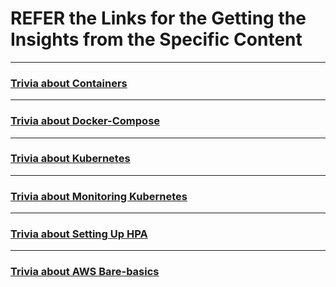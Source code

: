 # REFER the Links for the Getting the Insights from the Specific Content

---

### [Trivia about Containers](containers_kubernetes_trivia.md)

---

### [Trivia about Docker-Compose](docker_compose_trivia.md)

---

### [Trivia about Kubernetes](kubernetes_trivia.md)

---

### [Trivia about Monitoring Kubernetes](monitoring_kuberetes.md)

---

### [Trivia about Setting Up HPA](setting_up_hpa.md)

---

### [Trivia about AWS Bare-basics](AWS_Interview_Questions.md)
